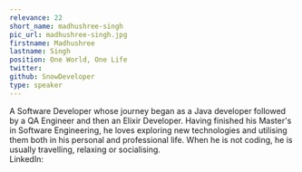 ```yaml
---
relevance: 22
short_name: madhushree-singh
pic_url: madhushree-singh.jpg
firstname: Madhushree
lastname: Singh
position: One World, One Life
twitter:
github: SnowDeveloper
type: speaker
---
```


<p>A Software Developer whose journey began as a Java developer followed by a QA Engineer and then an Elixir Developer. Having finished his Master's in Software Engineering, he loves exploring new technologies and utilising them both in his personal and professional life. When he is not coding, he is usually travelling, relaxing or socialising. <br />LinkedIn: </p>
